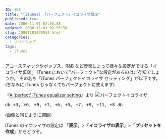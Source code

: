 ```yaml
---
ID: 158
title: "[iTunes] 「パーフェクト」イコライザ設定"
published: true
date: 2006-11-01 02:55:58
updated: 2006-11-01 02:55:58
slug: 20061101025558.html
categories:
  - ソフトウェア
tags:
  - iTunes
---
```


アコースティックやポップス、R&B など音楽によって様々な設定ができる「イコライザ(EQ)」
iTunes において"パーフェクト"な設定があるのはご存知でしょうか。
その名も「iTunes パーフェクトイコライザ セッティング」が以下です。
(ちなみに iTunes じゃなくてもパーフェクトに使えます)

<!--more-->

『<a href="http://hints.macworld.com/article.php?story=20040902070807431" rel="nofollow">A 'perfect' iTunes equalizer setting</a>』より
<img alt="パーフェクトイコライザ" title="パーフェクトイコライザ" src="[cfview name='img_1']" />

<pre>db +3, +6, +9, +7, +6, +5, +7, +9, +11, +8 db</pre>

(画像と同じように調節)

iTunes のイコライザの設定は
「<strong>表示</strong>」>「<strong>イコライザの表示</strong>」>「<strong>プリセットを作成</strong>」からどうぞ。
